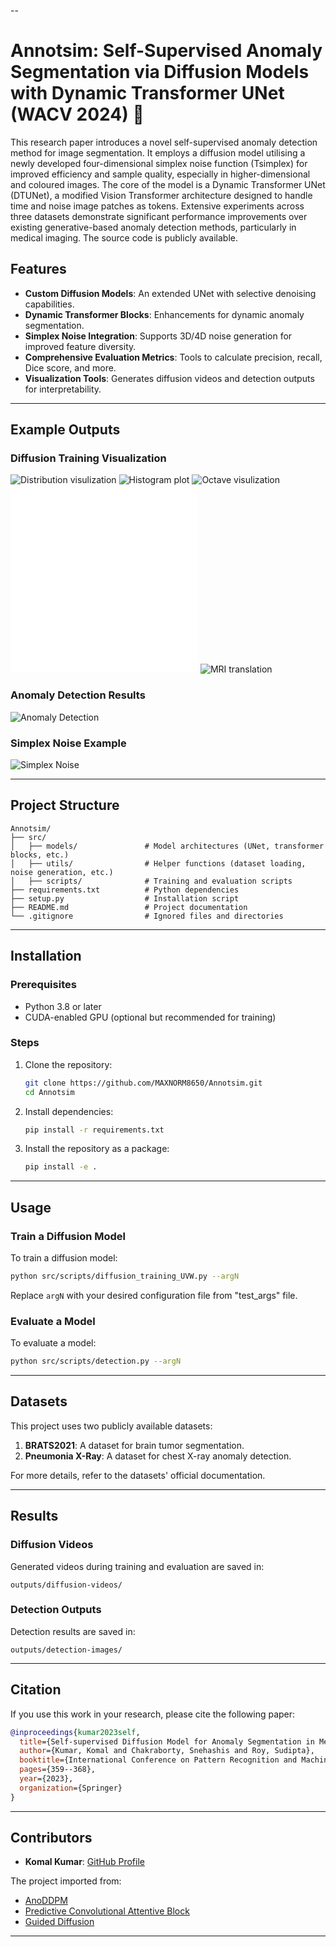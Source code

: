 --

# Annotsim: Self-Supervised Anomaly Segmentation via Diffusion Models with Dynamic Transformer UNet (WACV 2024) 🚀
This research paper introduces a novel self-supervised anomaly detection method for image segmentation. It employs a diffusion model utilising a newly developed four-dimensional simplex noise function (Tsimplex) for improved efficiency and sample quality, especially in higher-dimensional and coloured images. The core of the model is a Dynamic Transformer UNet (DTUNet), a modified Vision Transformer architecture designed to handle time and noise image patches as tokens. Extensive experiments across three datasets demonstrate significant performance improvements over existing generative-based anomaly detection methods, particularly in medical imaging. The source code is publicly available.

## Features

- **Custom Diffusion Models**: An extended UNet with selective denoising capabilities.
- **Dynamic Transformer Blocks**: Enhancements for dynamic anomaly segmentation.
- **Simplex Noise Integration**: Supports 3D/4D noise generation for improved feature diversity.
- **Comprehensive Evaluation Metrics**: Tools to calculate precision, recall, Dice score, and more.
- **Visualization Tools**: Generates diffusion videos and detection outputs for interpretability.

---

## Example Outputs

### Diffusion Training Visualization
![Distribution visulization](assets/Timed_simlex_hitogram1.png) ![Histogram plot](plotes/Timed_simlex_hitogram1.png)
![Octave visulization](plotes/SIMPLEX_TEST_Oct.gif)
![SSIM Plot](assets/SSIM_plot.pdf)
![Time complexcity Plots](assets/time_complexity_plot.pdf)
![MRI translation](assets/results/args200/Generation/1000_500_No22.png) 

### Anomaly Detection Results
![Anomaly Detection](assets/anomaly_detection_example.png)

### Simplex Noise Example
![Simplex Noise](assets/simplex_noise_example.png)

---

## Project Structure

```plaintext
Annotsim/
├── src/
│   ├── models/               # Model architectures (UNet, transformer blocks, etc.)
│   ├── utils/                # Helper functions (dataset loading, noise generation, etc.)
│   ├── scripts/              # Training and evaluation scripts
├── requirements.txt          # Python dependencies
├── setup.py                  # Installation script
├── README.md                 # Project documentation
└── .gitignore                # Ignored files and directories
```

---

## Installation

### Prerequisites
- Python 3.8 or later
- CUDA-enabled GPU (optional but recommended for training)

### Steps

1. Clone the repository:
   ```bash
   git clone https://github.com/MAXNORM8650/Annotsim.git
   cd Annotsim
   ```

2. Install dependencies:
   ```bash
   pip install -r requirements.txt
   ```

3. Install the repository as a package:
   ```bash
   pip install -e .
   ```

---

## Usage

### Train a Diffusion Model
To train a diffusion model:
```bash
python src/scripts/diffusion_training_UVW.py --argN
```
Replace `argN` with your desired configuration file from "test_args" file.

### Evaluate a Model
To evaluate a model:
```bash
python src/scripts/detection.py --argN
```

---

## Datasets

This project uses two publicly available datasets:
1. **BRATS2021**: A dataset for brain tumor segmentation.
2. **Pneumonia X-Ray**: A dataset for chest X-ray anomaly detection.

For more details, refer to the datasets' official documentation.

---

## Results

### Diffusion Videos
Generated videos during training and evaluation are saved in:
```plaintext
outputs/diffusion-videos/
```

### Detection Outputs
Detection results are saved in:
```plaintext
outputs/detection-images/
```

---

## Citation

If you use this work in your research, please cite the following paper:
```bibtex
@inproceedings{kumar2023self,
  title={Self-supervised Diffusion Model for Anomaly Segmentation in Medical Imaging},
  author={Kumar, Komal and Chakraborty, Snehashis and Roy, Sudipta},
  booktitle={International Conference on Pattern Recognition and Machine Intelligence},
  pages={359--368},
  year={2023},
  organization={Springer}
}
```

---

## Contributors

- **Komal Kumar**: [GitHub Profile](https://github.com/MAXNORM8650)

The project imported from:
- [AnoDDPM](https://github.com/Julian-Wyatt/AnoDDPM)
- [Predictive Convolutional Attentive Block](https://github.com/ristea/sspcab)
- [Guided Diffusion](https://github.com/openai/guided-diffusion)
---

